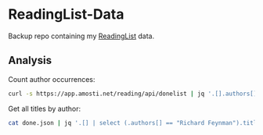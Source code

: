 # ReadingList-Data
Backup repo containing my [ReadingList](https://github.com/andmos/ReadingList.git) data.

## Analysis

Count author occurrences:
```sh
curl -s https://app.amosti.net/reading/api/donelist | jq '.[].authors[]' | sort | uniq -c | sort -nr
```
Get all titles by author:
```sh
cat done.json | jq '.[] | select (.authors[] == "Richard Feynman").title'
```
